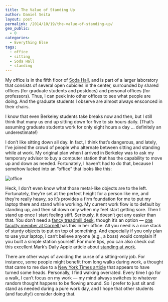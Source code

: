 ```yaml
---
title: The Value of Standing Up
author: Daniel Seita
layout: post
permalink: /2014/10/19/the-value-of-standing-up/
geo_public:
  - 0
categories:
  - Everything Else
tags:
  - office
  - sitting
  - Soda Hall
  - standing
---
```

My office is in the fifth floor of [Soda Hall][1], and is part of a larger laboratory that consists
of several open cubicles in the center, surrounded by shared offices (for graduate students and
postdocs) and personal offices (for professors). Thus, I can peek into other offices to see what
people are doing. And the graduate students I observe are almost always ensconced in their chairs.

I know that even Berkeley students take breaks now and then, but I still think that many us end up
sitting down for five to six hours daily. (That&#8217;s assuming graduate students work for only
eight hours a day &#8230; definitely an underestimate!)

I don&#8217;t like sitting down all day. In fact, I think that&#8217;s dangerous, and lately,
I&#8217;ve joined the crowd of people who alternate between sitting and standing while at work. My
original plan when I arrived in Berkeley was to ask my temporary advisor to buy a computer station
that has the capability to move up and down as needed. Fortunately, I haven&#8217;t had to do that,
because I somehow lucked into an &#8220;office&#8221; that looks like this:

<img src="{{site.url}}/assets/Office.jpg" alt="office">

Heck, I don&#8217;t even know what those metal-like objects are to the left. Fortunately,
they&#8217;re set at the perfect height for a person like me, and they&#8217;re really heavy, so
it&#8217;s provides a firm foundation for me to put my laptop there and stand while working. My
current work flow is to default by standing up, and then sit down only when my feet start getting
sore. Then I stand up once I start feeling stiff. Seriously, it doesn&#8217;t get any easier than
that. You don&#8217;t need a [fancy treadmill desk][3], though it&#8217;s an option &#8212; [one
faculty member at Cornell ][4]has this in her office. All you need is a nice stack of sturdy objects
to put on top of something. And especially if you only plan to use your laptop, I can&#8217;t
believe anyone (e.g., a boss) would complain if you built a simple station yourself. For more tips,
you can also check out this excellent Mark&#8217;s Daily Apple article about [standing at work][5].

There are other ways of avoiding the curse of a sitting-only job. For instance, some people might
benefit from long walks during work, a thought that came to me due to a [New York Times article][6]
that appears to have turned some heads. Personally, I find walking overrated. Every time I go for a
walk, I can&#8217;t focus on my work &#8212; my mind always switches to whatever random thought
happens to be flowing around. So I prefer to just sit and stand as needed during a pure work day,
and I hope that other students (and faculty!) consider doing that.

 [1]: http://www.cs.berkeley.edu/~sequin/soda/soda.html
 [3]: http://gizmodo.com/312920/treadmill-desk-promotes-hamster-itis
 [4]: http://www.cs.cornell.edu/~tanzeem/
 [5]: http://www.marksdailyapple.com/standing-at-work/#axzz3GXp1N4Ek
 [6]: http://well.blogs.nytimes.com/2014/04/30/want-to-be-more-creative-take-a-walk/

